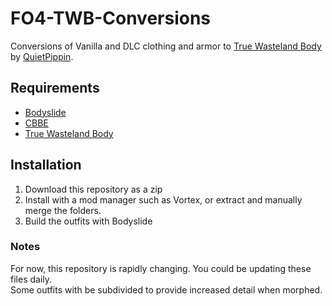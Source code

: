 # FO4-TWB-Conversions
Conversions of Vanilla and DLC clothing and armor to [True Wasteland Body](https://www.nexusmods.com/fallout4/mods/36410) by [QuietPippin](https://www.nexusmods.com/fallout4/users/36002985).

## Requirements
* [Bodyslide](https://www.nexusmods.com/fallout4/mods/25)
* [CBBE](https://www.nexusmods.com/fallout4/mods/15)
* [True Wasteland Body](https://www.nexusmods.com/fallout4/mods/36410)

## Installation
1. Download this repository as a zip
2. Install with a mod manager such as Vortex, or extract and manually merge the folders.
3. Build the outfits with Bodyslide

### Notes
For now, this repository is rapidly changing. You could be updating these files daily.  
Some outfits with be subdivided to provide increased detail when morphed.
